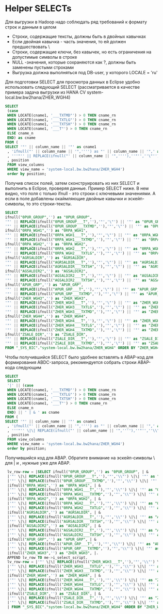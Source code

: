 # Helper SELECTs
Для выгрузки в Hadoop надо соблюдать ряд требований к формату строк и данным в целом
* Строки, содержащие тексты, должны быть в двойных кавычках
* Если двойная кавычка - часть значения, то ей должен предшествовать \
* Строки, содержащие ключи, без кавычек, но есть ограничения на допустимые символы в строке
* NULL -значения, которые сохраняются как ?, должны быть заменены пустыми строками
* Выгрузка должна выполняться под DB-user, у которого LOCALE = 'ru'

Для подготовки SELECT для просмотра данных в Eclipse удобно использовать следующий SELECT (рассматривается в качестве примера задача выгрузки из HANA CV system-local.bw.bw2hana/ZHER_WGH4)
```sql
SELECT
 (case
 WHEN LOCATE(cname1, '___TXTMD"') > 0 THEN cname_rn
 WHEN LOCATE(cname1, '___TXTLG"') > 0 THEN cname_rn
 WHEN LOCATE(cname1, '___TXTSH"') > 0 THEN cname_rn
 WHEN LOCATE(cname1, '___T"') > 0 THEN cname_rn
 ELSE cname_n
 END) as cname
FROM (
SELECT '"' || column_name || '"' as cname1
 , 'ifnull("' || column_name || '",'''') as "' || column_name || '",' as cname_n
 , '''"'' || REPLACE(ifnull("' || column_name || '",''''),''"'',''\"'') || ''"'' as "' || column_name || '",' as cname_rn
 , position
 FROM view_columns
 WHERE view_name = 'system-local.bw.bw2hana/ZHER_WGH4')
 order by position;
```

Получив список полей, затем сконструировать из них SELECT и выполнить в Eclipse, проверяя данные. Пример SELECT ниже. В нем видно, что поля с только
ifnull - это строки с ключевыми значениями. А если в поле добавлены окаймляющие двойные кавычки и эскейп-символы, то это строки-тексты.
```sql
SELECT
ifnull("0PUR_GROUP",'') as "0PUR_GROUP",
'"' || REPLACE(ifnull("0PUR_GROUP___T",''),'"','\"') || '"' as "0PUR_GROUP___T",
'"' || REPLACE(ifnull("0PUR_GROUP___TXTMD",''),'"','\"') || '"' as "0PUR_GROUP___TXTMD",
ifnull("0RPA_WGH1",'') as "0RPA_WGH1",
'"' || REPLACE(ifnull("0RPA_WGH1___T",''),'"','\"') || '"' as "0RPA_WGH1___T",
'"' || REPLACE(ifnull("0RPA_WGH1___TXTMD",''),'"','\"') || '"' as "0RPA_WGH1___TXTMD",
ifnull("0RPA_WGH2",'') as "0RPA_WGH2",
'"' || REPLACE(ifnull("0RPA_WGH2___T",''),'"','\"') || '"' as "0RPA_WGH2___T",
'"' || REPLACE(ifnull("0RPA_WGH2___TXTLG",''),'"','\"') || '"' as "0RPA_WGH2___TXTLG",
ifnull("AGRSALDIR",'') as "AGRSALDIR",
'"' || REPLACE(ifnull("AGRSALDIR___T",''),'"','\"') || '"' as "AGRSALDIR___T",
'"' || REPLACE(ifnull("AGRSALDIR___TXTSH",''),'"','\"') || '"' as "AGRSALDIR___TXTSH",
ifnull("AGSALDIR2",'') as "AGSALDIR2",
'"' || REPLACE(ifnull("AGSALDIR2___T",''),'"','\"') || '"' as "AGSALDIR2___T",
'"' || REPLACE(ifnull("AGSALDIR2___TXTSH",''),'"','\"') || '"' as "AGSALDIR2___TXTSH",
ifnull("APUR_GRP",'') as "APUR_GRP",
'"' || REPLACE(ifnull("APUR_GRP___T",''),'"','\"') || '"' as "APUR_GRP___T",
'"' || REPLACE(ifnull("APUR_GRP___TXTMD",''),'"','\"') || '"' as "APUR_GRP___TXTMD",
ifnull("ZHER_WGH3",'') as "ZHER_WGH3",
'"' || REPLACE(ifnull("ZHER_WGH3___T",''),'"','\"') || '"' as "ZHER_WGH3___T",
'"' || REPLACE(ifnull("ZHER_WGH3___TXTLG",''),'"','\"') || '"' as "ZHER_WGH3___TXTLG",
'"' || REPLACE(ifnull("ZHER_WGH3___TXTMD",''),'"','\"') || '"' as "ZHER_WGH3___TXTMD",
ifnull("ZHER_WGH4",'') as "ZHER_WGH4",
'"' || REPLACE(ifnull("ZHER_WGH4___T",''),'"','\"') || '"' as "ZHER_WGH4___T",
'"' || REPLACE(ifnull("ZHER_WGH4___TXTLG",''),'"','\"') || '"' as "ZHER_WGH4___TXTLG",
'"' || REPLACE(ifnull("ZHER_WGH4___TXTMD",''),'"','\"') || '"' as "ZHER_WGH4___TXTMD",
ifnull("ZSALE_DIR",'') as "ZSALE_DIR",
'"' || REPLACE(ifnull("ZSALE_DIR___T",''),'"','\"') || '"' as "ZSALE_DIR___T",
'"' || REPLACE(ifnull("ZSALE_DIR___TXTMD",''),'"','\"') || '"' as "ZSALE_DIR___TXTMD"
FROM "_SYS_BIC"."system-local.bw.bw2hana/ZHER_WGH4" ORDER BY "ZHER_WGH4" ASC
```

Чтобы получившийся SELECT было удобнее вставлять в ABAP-код для формирования ABDC-запроса, рекомендуется собрать строки ABAP-кода следующим
```sql
SELECT
 SELECT
 '|' || (case
 WHEN LOCATE(cname1, '___TXTMD"') > 0 THEN cname_rn
 WHEN LOCATE(cname1, '___TXTLG"') > 0 THEN cname_rn
 WHEN LOCATE(cname1, '___TXTSH"') > 0 THEN cname_rn
 WHEN LOCATE(cname1, '___T"') > 0 THEN cname_rn
 ELSE cname_n
 END) || ' | & ' as cname
FROM (
SELECT '"' || column_name || '"' as cname1
 , 'ifnull("' || column_name || '",'''') as "' || column_name || '",' as cname_n
 , '''"'' \|\| REPLACE(ifnull("' || column_name || '",''''),''"'',''\\"'') \|\| ''"'' as "' || column_name || '",' as cname_rn
 , position
 FROM view_columns
 WHERE view_name = 'system-local.bw.bw2hana/ZHER_WGH4')
 order by position;
 ```

Получившийся код для ABAP. Обратите внимание на эскейп-символы \ для | и \, нужные уже для ABAP.

```sql
 lv_row-row = |SELECT ifnull("0PUR_GROUP",'') as "0PUR_GROUP", | &
 |'"' \|\| REPLACE(ifnull("0PUR_GROUP___T",''),'"','\\"') \|\| '"' as "0PUR_GROUP___T", | &
 |'"' \|\| REPLACE(ifnull("0PUR_GROUP___TXTMD",''),'"','\\"') \|\| '"' as "0PUR_GROUP___TXTMD", | &
 |ifnull("0RPA_WGH1",'') as "0RPA_WGH1", | &
 |'"' \|\| REPLACE(ifnull("0RPA_WGH1___T",''),'"','\\"') \|\| '"' as "0RPA_WGH1___T", | &
 |'"' \|\| REPLACE(ifnull("0RPA_WGH1___TXTMD",''),'"','\\"') \|\| '"' as "0RPA_WGH1___TXTMD", | &
 |ifnull("0RPA_WGH2",'') as "0RPA_WGH2", | &
 |'"' \|\| REPLACE(ifnull("0RPA_WGH2___T",''),'"','\\"') \|\| '"' as "0RPA_WGH2___T", | &
 |'"' \|\| REPLACE(ifnull("0RPA_WGH2___TXTLG",''),'"','\\"') \|\| '"' as "0RPA_WGH2___TXTLG", | &
 |ifnull("AGRSALDIR",'') as "AGRSALDIR", | &
 |'"' \|\| REPLACE(ifnull("AGRSALDIR___T",''),'"','\\"') \|\| '"' as "AGRSALDIR___T", | &
 |'"' \|\| REPLACE(ifnull("AGRSALDIR___TXTSH",''),'"','\\"') \|\| '"' as "AGRSALDIR___TXTSH", | &
 |ifnull("AGSALDIR2",'') as "AGSALDIR2", | &
 |'"' \|\| REPLACE(ifnull("AGSALDIR2___T",''),'"','\\"') \|\| '"' as "AGSALDIR2___T", | &
 |'"' \|\| REPLACE(ifnull("AGSALDIR2___TXTSH",''),'"','\\"') \|\| '"' as "AGSALDIR2___TXTSH", | &
 |ifnull("APUR_GRP",'') as "APUR_GRP", | &
 |'"' \|\| REPLACE(ifnull("APUR_GRP___T",''),'"','\\"') \|\| '"' as "APUR_GRP___T", | &
 |'"' \|\| REPLACE(ifnull("APUR_GRP___TXTMD",''),'"','\\"') \|\| '"' as "APUR_GRP___TXTMD", | &
 |ifnull("ZHER_WGH3",'') as "ZHER_WGH3", |.
 APPEND lv_row TO me->i_select_script.
 lv_row-row = |'"' \|\| REPLACE(ifnull("ZHER_WGH3___T",''),'"','\\"') \|\| '"' as "ZHER_WGH3___T", | &
 |'"' \|\| REPLACE(ifnull("ZHER_WGH3___TXTLG",''),'"','\\"') \|\| '"' as "ZHER_WGH3___TXTLG", | &
 |'"' \|\| REPLACE(ifnull("ZHER_WGH3___TXTMD",''),'"','\\"') \|\| '"' as "ZHER_WGH3___TXTMD", | &
 |ifnull("ZHER_WGH4",'') as "ZHER_WGH4", | &
 |'"' \|\| REPLACE(ifnull("ZHER_WGH4___T",''),'"','\\"') \|\| '"' as "ZHER_WGH4___T", | &
 |'"' \|\| REPLACE(ifnull("ZHER_WGH4___TXTLG",''),'"','\\"') \|\| '"' as "ZHER_WGH4___TXTLG", | &
 |'"' \|\| REPLACE(ifnull("ZHER_WGH4___TXTMD",''),'"','\\"') \|\| '"' as "ZHER_WGH4___TXTMD", | &
 |ifnull("ZSALE_DIR",'') as "ZSALE_DIR", | &
 |'"' \|\| REPLACE(ifnull("ZSALE_DIR___T",''),'"','\\"') \|\| '"' as "ZSALE_DIR___T", | &
 |'"' \|\| REPLACE(ifnull("ZSALE_DIR___TXTMD",''),'"','\\"') \|\| '"' as "ZSALE_DIR___TXTMD" | &
 | FROM "_SYS_BIC"."system-local.bw.bw2hana/ZHER_WGH4" ORDER BY "ZHER_WGH4" ASC;|.
 ```
 